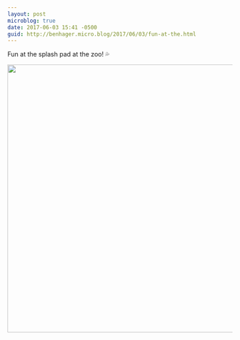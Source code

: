 ```yaml
---
layout: post
microblog: true
date: 2017-06-03 15:41 -0500
guid: http://benhager.micro.blog/2017/06/03/fun-at-the.html
---
```

Fun at the splash pad at the zoo! 💦

<img src="http://benhager.micro.blog/uploads/2017/3514014cec.jpg" width="600" height="600" style="height: auto" />
